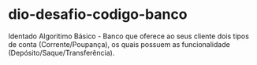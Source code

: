 # dio-desafio-codigo-banco
Identado Algoritimo Básico - Banco que oferece ao seus cliente dois tipos de conta (Corrente/Poupança), os quais possuem as funcionalidade (Depósito/Saque/Transferência).
